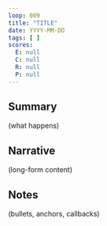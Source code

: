 ```yaml
---
loop: 009
title: "TITLE"
date: YYYY-MM-DD
tags: [ ]
scores:
  E: null
  C: null
  R: null
  P: null
---
```


## Summary
(what happens)

## Narrative
(long-form content)

## Notes
(bullets, anchors, callbacks)
